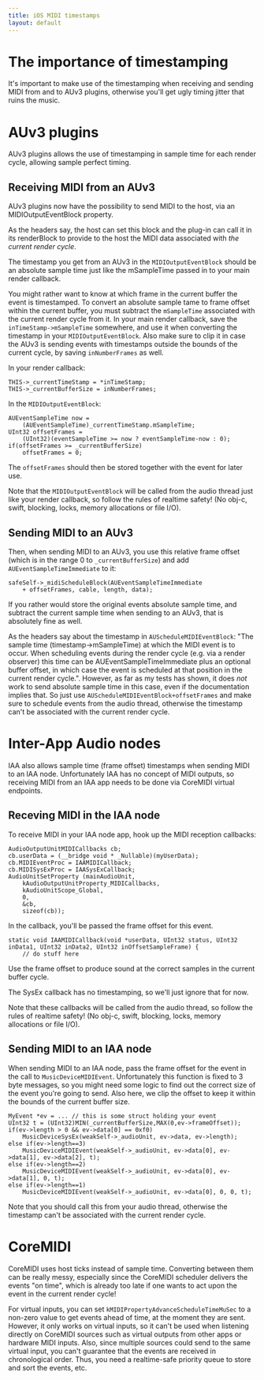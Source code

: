 ```yaml
---
title: iOS MIDI timestamps
layout: default
---
```


# The importance of timestamping

It's important to make use of the timestamping when receiving and sending MIDI from and to AUv3 plugins, otherwise you'll get ugly timing jitter that ruins the music.

# AUv3 plugins

AUv3 plugins allows the use of timestamping in sample time for each render cycle, allowing sample perfect timing.

## Receiving MIDI from an AUv3

AUv3 plugins now have the possibility to send MIDI to the host, via an MIDIOutputEventBlock property.

As the headers say, the host can set this block and the plug-in can call it in its renderBlock to provide to the host the MIDI data associated with *the current render cycle*.

The timestamp you get from an AUv3 in the `MIDIOutputEventBlock` should be an absolute sample time just like the mSampleTime passed in to your main render callback.

You might rather want to know at which frame in the current buffer the event is timestamped. To convert an absolute sample tame to frame offset within the current buffer, you must subtract the `mSampleTime` associated with the current render cycle from it. In your main render callback, save the `inTimeStamp->mSampleTime` somewhere, and use it when converting the timestamp in your `MIDIOutputEventBlock`. Also make sure to clip it in case the AUv3 is sending events with timestamps outside the bounds of the current cycle, by saving `inNumberFrames` as well.

In your render callback:

```
THIS->_currentTimeStamp = *inTimeStamp;
THIS->_currentBufferSize = inNumberFrames;
```

In the `MIDIOutputEventBlock`:

```
AUEventSampleTime now = 
    (AUEventSampleTime)_currentTimeStamp.mSampleTime;
UInt32 offsetFrames =
    (UInt32)(eventSampleTime >= now ? eventSampleTime-now : 0);
if(offsetFrames >= _currentBufferSize)
    offsetFrames = 0;
```

The `offsetFrames` should then be stored together with the event for later use.

Note that the `MIDIOutputEventBlock` will be called from the audio thread just like your render callback, so follow the rules of realtime safety! (No obj-c, swift, blocking, locks, memory allocations or file I/O).

## Sending MIDI to an AUv3

Then, when sending MIDI to an AUv3, you use this relative frame offset (which is in the range 0 to `_currentBufferSize`) and add
`AUEventSampleTimeImmediate` to it:

```
safeSelf->_midiScheduleBlock(AUEventSampleTimeImmediate
    + offsetFrames, cable, length, data);
```

If you rather would store the original events absolute sample time, and subtract the current sample time when sending to an AUv3, that is absolutely fine as well.

As the headers say about the timestamp in `AUScheduleMIDIEventBlock`: "The sample time (timestamp->mSampleTime) at which the MIDI event is to occur. When scheduling events during the render cycle (e.g. via a render observer) this time can be AUEventSampleTimeImmediate plus an optional buffer offset, in which case the event is scheduled at that position
in the current render cycle.". However, as far as my tests has shown, it does *not* work to send absolute sample time in this case, even if the documentation implies that. So just use `AUScheduleMIDIEventBlock+offsetFrames` and make sure to schedule events from the audio thread, otherwise the timestamp can't be associated with the current render cycle.

# Inter-App Audio nodes

IAA also allows sample time (frame offset) timestamps when sending MIDI to an IAA node. Unfortunately IAA has no concept of MIDI outputs, so receiving MIDI from an IAA app needs to be done via CoreMIDI virtual endpoints.

## Receving MIDI in the IAA node

To receive MIDI in your IAA node app, hook up the MIDI reception callbacks:

```
AudioOutputUnitMIDICallbacks cb;
cb.userData = (__bridge void * _Nullable)(myUserData);
cb.MIDIEventProc = IAAMIDICallback;
cb.MIDISysExProc = IAASysExCallback;
AudioUnitSetProperty (mainAudioUnit,
    kAudioOutputUnitProperty_MIDICallbacks,
    kAudioUnitScope_Global,
    0,
    &cb,
    sizeof(cb));
```

In the callback, you'll be passed the frame offset for this event. 

```
static void IAAMIDICallback(void *userData, UInt32 status, UInt32 inData1, UInt32 inData2, UInt32 inOffsetSampleFrame) {
    // do stuff here
```

Use the frame offset to produce sound at the correct samples in the current buffer cycle.

The SysEx callback has no timestamping, so we'll just ignore that for now.

Note that these callbacks will be called from the audio thread, so follow the rules of realtime safety! (No obj-c, swift, blocking, locks, memory allocations or file I/O).

## Sending MIDI to an IAA node

When sending MIDI to an IAA node, pass the frame offset for the event in the call to `MusicDeviceMIDIEvent`. Unfortunately this function is fixed to 3 byte messages, so you might need some logic to find out the correct size of the event you're going to send. Also here, we clip the offset to keep it within the bounds of the current buffer size.

```
MyEvent *ev = ... // this is some struct holding your event
UInt32 t = (UInt32)MIN(_currentBufferSize,MAX(0,ev->frameOffset));
if(ev->length > 0 && ev->data[0] == 0xf0)
    MusicDeviceSysEx(weakSelf->_audioUnit, ev->data, ev->length);
else if(ev->length==3)
    MusicDeviceMIDIEvent(weakSelf->_audioUnit, ev->data[0], ev->data[1], ev->data[2], t);
else if(ev->length==2)
    MusicDeviceMIDIEvent(weakSelf->_audioUnit, ev->data[0], ev->data[1], 0, t);
else if(ev->length==1)
    MusicDeviceMIDIEvent(weakSelf->_audioUnit, ev->data[0], 0, 0, t);
```

Note that you should call this from your audio thread, otherwise the timestamp can't be associated with the current render cycle.

# CoreMIDI

CoreMIDI uses host ticks instead of sample time. Converting between them can be really messy, especially since the CoreMIDI scheduler delivers the events "on time", which is already too late if one wants to act upon the event in the current render cycle!

For virtual inputs, you can set `kMIDIPropertyAdvanceScheduleTimeMuSec` to a non-zero value to get events ahead of time, at the moment they are sent. However, it only works on virtual inputs, so it can't be used when listening directly on CoreMIDI sources such as virtual outputs from other apps or hardware MIDI inputs. Also, since multiple sources could send to the same virtual input, you can't guarantee that the events are received in chronological order. Thus, you need a realtime-safe priority queue to store and sort the events, etc.
